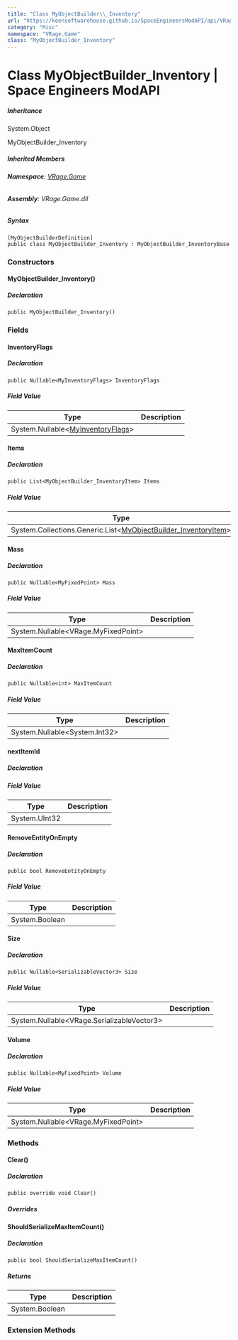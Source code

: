 ```yaml
---
title: "Class MyObjectBuilder\\_Inventory"
url: "https://keensoftwarehouse.github.io/SpaceEngineersModAPI/api/VRage.Game.MyObjectBuilder_Inventory.html"
category: "Misc"
namespace: "VRage.Game"
class: "MyObjectBuilder_Inventory"
---
```


# Class MyObjectBuilder\_Inventory | Space Engineers ModAPI

##### Inheritance

System.Object

MyObjectBuilder\_Inventory

##### Inherited Members

###### **Namespace**: [VRage.Game](https://keensoftwarehouse.github.io/SpaceEngineersModAPI/api/VRage.Game.html)

###### **Assembly**: VRage.Game.dll

##### Syntax

```
[MyObjectBuilderDefinition]
public class MyObjectBuilder_Inventory : MyObjectBuilder_InventoryBase
```

### Constructors

#### MyObjectBuilder\_Inventory()

##### Declaration

```
public MyObjectBuilder_Inventory()
```

### Fields

#### InventoryFlags

##### Declaration

```
public Nullable<MyInventoryFlags> InventoryFlags
```

##### Field Value

| Type | Description |
| --- | --- |
| System.Nullable<[MyInventoryFlags](https://keensoftwarehouse.github.io/SpaceEngineersModAPI/api/VRage.Game.MyInventoryFlags.html)\> |     |

#### Items

##### Declaration

```
public List<MyObjectBuilder_InventoryItem> Items
```

##### Field Value

| Type | Description |
| --- | --- |
| System.Collections.Generic.List<[MyObjectBuilder\_InventoryItem](https://keensoftwarehouse.github.io/SpaceEngineersModAPI/api/VRage.Game.MyObjectBuilder_InventoryItem.html)\> |     |

#### Mass

##### Declaration

```
public Nullable<MyFixedPoint> Mass
```

##### Field Value

| Type | Description |
| --- | --- |
| System.Nullable<VRage.MyFixedPoint\> |     |

#### MaxItemCount

##### Declaration

```
public Nullable<int> MaxItemCount
```

##### Field Value

| Type | Description |
| --- | --- |
| System.Nullable<System.Int32\> |     |

#### nextItemId

##### Declaration

##### Field Value

| Type | Description |
| --- | --- |
| System.UInt32 |     |

#### RemoveEntityOnEmpty

##### Declaration

```
public bool RemoveEntityOnEmpty
```

##### Field Value

| Type | Description |
| --- | --- |
| System.Boolean |     |

#### Size

##### Declaration

```
public Nullable<SerializableVector3> Size
```

##### Field Value

| Type | Description |
| --- | --- |
| System.Nullable<VRage.SerializableVector3\> |     |

#### Volume

##### Declaration

```
public Nullable<MyFixedPoint> Volume
```

##### Field Value

| Type | Description |
| --- | --- |
| System.Nullable<VRage.MyFixedPoint\> |     |

### Methods

#### Clear()

##### Declaration

```
public override void Clear()
```

##### Overrides

#### ShouldSerializeMaxItemCount()

##### Declaration

```
public bool ShouldSerializeMaxItemCount()
```

##### Returns

| Type | Description |
| --- | --- |
| System.Boolean |     |

### Extension Methods